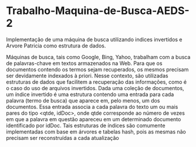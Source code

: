 # Trabalho-Maquina-de-Busca-AEDS-2
Implementação de uma máquina de busca utilizando indices invertidos e Arvore Patricia como estrutura de dados.
 
Máquinas de busca, tais como Google, Bing, Yahoo, trabalham com a busca de
palavras-chave em textos armazenados na Web. Para que os documentos contendo os
termos sejam recuperados, os mesmos precisam ser devidamente indexados à priori.
Nesse contexto, são utilizadas estruturas de dados que facilitem a recuperação das
informações, como é o caso do uso de arquivos invertidos. Dada uma coleção de
documentos, um índice invertido é uma estrutura contendo uma entrada para cada
palavra (termo de busca) que aparece em, pelo menos, um dos documentos. Essa entrada
associa a cada palavra do texto um ou mais pares do tipo <qtde, idDoc>, onde qtde
corresponde ao número de vezes em que a palavra em questão apareceu em um
determinado documento identificado por idDoc. Tais estruturas de índices são
comumente implementadas com base em árvores e tabelas hash, pois as mesmas não
precisam ser reconstruídas a cada atualização
